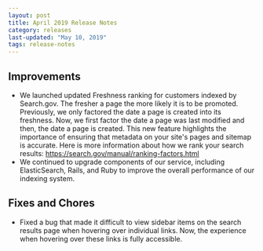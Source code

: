 ```yaml
---
layout: post
title: April 2019 Release Notes
category: releases
last-updated: "May 10, 2019"
tags: release-notes
---
```


## Improvements
* We launched updated Freshness ranking for customers indexed by Search.gov. The fresher a page the more likely it is to be promoted. Previously, we only factored the date a page is created into its freshness. Now, we first factor the date a page was last modified and then, the date a page is created. This new feature highlights the importance of ensuring that metadata on your site's pages and sitemap is accurate. Here is more information about how we rank your search results: https://search.gov/manual/ranking-factors.html
* We continued to upgrade components of our service, including ElasticSearch, Rails, and Ruby to improve the overall performance of our indexing system.

## Fixes and Chores
* Fixed a bug that made it difficult to view sidebar items on the search results page when hovering over individual links. Now, the experience when hovering over these links is fully accessible.
